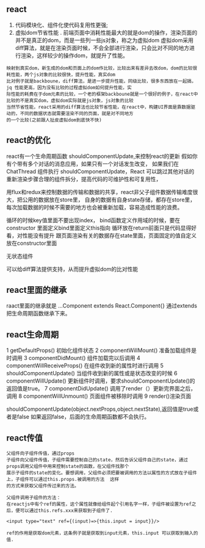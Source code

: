 ## react

  1. 代码模块化、组件化使代码复用性更强; 
  2. 虚拟dom节省性能 . 前端页面中消耗性能最大的就是dom的操作，渲染页面的并不是真正的dom，而是一些列一些js对象，称之为虚拟dom
    虚拟dom采用diff算法，就是在渲染页面时候，不会全部进行渲染，只会比对不同的地方进行渲染，这样较少的操作dom，就提升了性能。
    
    映射到真实dom，新生成的dom和页面上的dom作比较，比较出来有差异去改dom，dom的比较很耗性能，两个js对象的比较很快，提升性能，真实dom
    比对例子就是backboune，diff算法，是进一步提升性能，同级比较，很多东西放在一起搞，jq 性能更高，因为没有比较的过程虚拟dom如何提升性能，实
    际性能的耗费在于dom元素的比较，一个老的框架backboune就是一个很好的例子，在react中比较的不是真实dom，虚拟dom实际就是js对象，js对象的比较
    当然节省性能，react采用的diff算法也比较节省性能，在react中，构建UI界面是靠数据驱动的，不同的数据状态就需要渲染不同的页面，就是对不同地方
    的一个比较(之前跟人扯皮虚拟dom到底快不快)

## react的优化



react有一个生命周期函数 shouldComponentUpdate,来控制react的更新  假如你有个带有多个对话的消息应用，如果只有一个对话发生改变，
如果我们在 ChatThread 组件执行 shouldComponentUpdate，React 可以跳过其他对话的重新渲染步骤合理的组件拆分，提高代码的可维护性和可复用性，

用flux和redux来控制数据的传输和数据的共享，react非父子组件数据传输难度很大，把公用的数据放在store里，
自身的数据有自身state存储，都存在store里，每次加载数据的时候不需要的地方也会被重新加载，容易造成性能的浪费。

循环的时候key值里面不要出现index， bind函数定义作用域的时候，要在constructor 里面定义bind里面定义this指向
循环放在return前面只是代码显得好看，对性能没有提升
跟页面渲染有关的数据存在state里面，页面固定的值自定义放在constructor里面

  无状态组件

   可以给diff算法提供支持，从而提升虚拟dom的比对性能
   
## react里面的继承

  raact里面的继承就是  ...Component extends React.Component{}  通过extends把生命周期函数继承下来。
  
## react生命周期


  1 getDefaultProps() 初始化组件状态 
  2 componentWillMount() 准备加载组件是时调用
  3 componentDidMount() 组件加载完以后调用 
  4 componentWillReceiveProps() 在组件收到新的属性时进行调用
  5 shouldComponentUpdate() 当组件收到新的属性或是状态改变的时候
  6 componentWillUpdate() 更新组件时调用，要求shouldComponentUpdate()的返回值是true。
  7 componentDidUpdate() 调用了render（）更新完界面之后，调用 
  8 componentWillUnmount() 页面组件被移除时调用
  9 render()渲染页面
  

  shouldComponentUpdate(object.nextProps,object.nextState),返回值是true或者是false 如果返回false，后面的生命周期函数都不会执行。
  
  ## react传值
  
    父组件向子组件传值，通过props
    子组件向父组件传值，子组件需要控制自己的state，然后告诉父组件自己的state，通过props调用父组件中用来控制state的函数，在父组件找那个
    展示子组件的state的变化。要想调用，父组件必须把要被调用的方法以属性的方式放在子组件上，子组件可以通过this.props.被调用的方法  这样
    的方式来获取父组件传过来的方法。

    父组件调用子组件的方法：
    在reactjs中有个ref的属性，这个属性就像给组件起个引用名字一样，子组件被设置为ref之后，便可以通过this.refs.xxx来获取到子组件了.
    
    <input type="text" ref={(input)=>{this.input = input}}/> 
    
    ref的作用是获取dom元素，这条例子就是获取到input元素，this.input 可以获取到输入的值.
    
    
  
  
  
  
  
  
